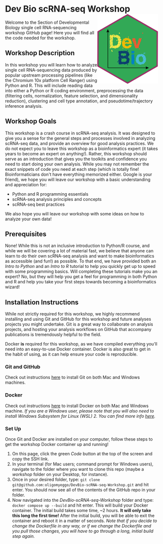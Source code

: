 # Dev Bio scRNA-seq Workshop <img src="img/devbioscrnaseqworkshoplogo_hex.png" align="right" width=200>

Welcome to the Section of Developmental Biology single cell RNA-sequencing workshop GitHub page! Here you will find all the code needed for the workshop.

## Workshop Description
In this workshop you will learn how to analyze single cell RNA-sequencing data produced by popular upstream processing pipelines (like the Chromium 10x platform Cell Ranger) using Python and R. This will include reading  data into either a Python or R coding environment, preprocessing the data (filtering cells, normalization, feature selection, and dimensionality reduction), clustering and cell type annotation, and pseudotime/trajectory inference analysis.

## Workshop Goals
This workshop is a crash course in scRNA-seq analysis. It was designed to give you a sense for the general steps and processes involved in analyzing scRNA-seq data, and provide an overview for good analysis practices. We do not expect you to leave this workshop as a bioinformatics expert (it takes years to become an expert on anything!). Rather, this workshop should serve as an introduction that gives you the toolkits and confidence you need to start doing your own analysis. While you may not remember the exact snippets of code you need at each step (which is totally fine! Bioinformaticians don't have everything memorized either. Google is your friend), we hope you will leave our workshop with a basic understanding and appreciation for:
* Python and R programming essentials
* scRNA-seq analysis principles and concepts
* scRNA-seq best practices

We also hope you will leave our workshop with some ideas on how to analyze your own data!

## Prerequisites
None! While this is not an inclusive introduction to Python/R course, and while we will be covering a lot of material fast, we believe that anyone can learn to do their own scRNA-seq analysis and want to make bioinformatics as accessible (and fun!) as possible. To that end, we have provided both an *Intro to Python* and an *Intro to R* tutorial to help you quickly get up to speed with some programming basics. Will completing these tutorials make you an expert? No, but they will help you get a feel for programming in both Python and R and help you take your first steps towards becoming a bioinformatics wizard!

## Installation Instructions
While not strictly required for this workshop, we highly recommend installing and using Git and GitHub for this workshop and future analyses projects you might undertake. Git is a great way to collaborate on analysis projects, and hosting your analysis workflows on GitHub that accompany publications is tremendously helpful to the field.

Docker **is** required for this workshop, as we have compiled everything you'll need into an easy-to-use Docker container. Docker is also great to get in the habit of using, as it can help ensure your code is reproducible.
### Git and GitHub
Check out instructions [here](https://github.com/git-guides/install-git) to install Git on both Mac and Windows machines.
### Docker
Check out instructions [here](https://docs.docker.com/engine/install/) to install Docker on both Mac and Windows machine. *If you are a Windows user, please note that you will also need to install Windows Subsystem for Linux (WSL) 2. You can find more info [here](https://docs.docker.com/desktop/windows/wsl/).*
### Set Up
Once Git and Docker are installed on your computer, follow these steps to get the workshop Docker container up and running!
1. On this page, click the green *Code* button at the top of the screen and copy the SSH link.
2. In your terminal (for Mac users; command prompt for Windows users), navigate to the folder where you want to clone this repo (maybe a *workshop* folder on your Desktop, for instance).
3. Once in your desired folder, type: `git clone git@github.com:oligomyeggo/DevBio-scRNA-seq-Workshop.git` and hit enter. You should now see all of the contents of the GitHub repo in your folder.
4. Now navigated into the *DevBio-scRNA-seq-Workshop* folder and type: `docker compose up --build` and hit enter. This will build your Docker container. The initial build takes some time, ~2 hours. **It will only take this long the first time!** After the initial build, you will be able to exit the container and reboot it in a matter of seconds. *Note that if you decide to change the Dockerfile in any way, or if we change the Dockerfile and you pull those changes, you will have to go through a long, initial build step again.*